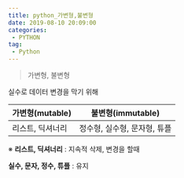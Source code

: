 ```yaml
---
title: python_가변형,불변형
date: 2019-08-10 20:09:00
categories:
 - PYTHON
tag:
 - Python
---
```


> 가변형, 불변형

실수로 데이터 변경을 막기 위해

| 가변형(mutable)  | 불변형(immutable)            |
| ---------------- | ---------------------------- |
| 리스트, 딕셔너리 | 정수형, 실수형, 문자형, 튜플 |

※ **리스트, 딕셔너리**      :   지속적 삭제, 변경을 할때

**실수, 문자, 정수, 튜플**  :  유지

